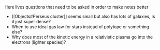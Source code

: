 Here lives questions that need to be asked in order to make notes better

- [[Objects#Perseus cluster]] seems small but also has lots of galaxies, is it just super dense?
- When to use ideal gas law for stars instead of polytope or something else?
- Why does most of the kinetic energy in a relativistic plasma go into the electrons (lighter species)?

